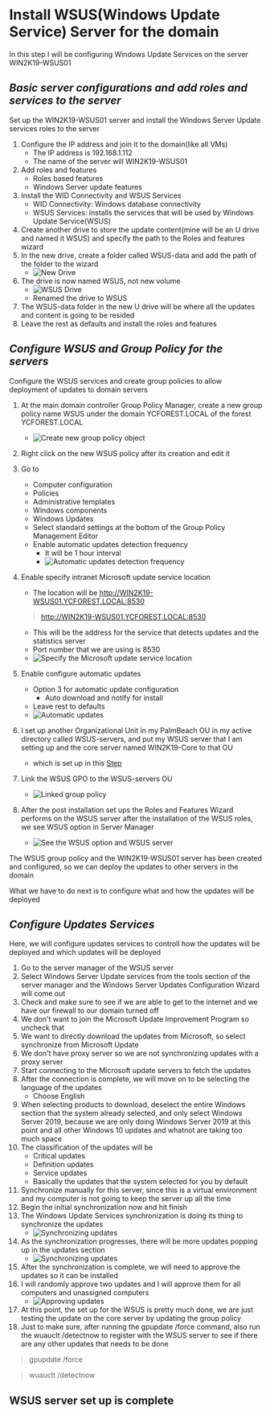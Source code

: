 # Install WSUS(Windows Update Service) Server for the domain

In this step I will be configuring Windows Update Services on the server WIN2K19-WSUS01




## *Basic server configurations and add roles and services to the server*

Set up the WIN2K19-WSUS01 server and install the Windows Server Update services roles to the server

1. Configure the IP address and join it to the domain(like all VMs)
    - The IP address is 192.168.1.112
    - The name of the server will WIN2K19-WSUS01
2. Add roles and features
    - Roles based features
    - Windows Server update features
3.  Install the WID Connectivity and WSUS Services
    - WID Connectivity: Windows database connectivity
    - WSUS Services: installs the services that will be used by Windows Update Service(WSUS)
4. Create another drive to store the update content(mine will be an U drive and named it WSUS) and specify the path to the Roles and features wizard
5. In the new drive, create a folder called WSUS-data and add the path of the folder to the wizard
    - ![New Drive](img/new_drive.png "New drive folder that is added to the wizard")
6. The drive is now named WSUS, not new volume
    - ![WSUS Drive](img/new_drive2.png "Renamed the drive to WSUS")
    - Renamed the drive to WSUS
7. The WSUS-data folder in the new U drive will be where all the updates and content is going to be resided
8.	Leave the rest as defaults and install the roles and features


## *Configure WSUS and Group Policy for the servers*

Configure the WSUS services and create group policies to allow deployment of updates to domain servers

1. At the main domain controller Group Policy Manager, create a new group policy name WSUS under the domain YCFOREST.LOCAL of the forest YCFOREST.LOCAL
    - ![Create new group policy object](img/group_policy.png "Create new group policy object")
2. Right click on the new WSUS policy after its creation and edit it
3. Go to
    - Computer configuration
    - Policies
    - Administrative templates
    - Windows components
    - Windows Updates
    - Select standard settings at the bottom of the Group Policy Management Editor
    - Enable automatic updates detection frequency
        - It will be 1 hour interval
        - ![Automatic updates detection frequency](img/group_policy2.png "Automatic updates detection frequency will once per hour")
4. Enable specify intranet Microsoft update service location
    - The location will be http://WIN2K19-WSUS01.YCFOREST.LOCAL:8530
    
    > http://WIN2K19-WSUS01.YCFOREST.LOCAL:8530

    - This will be the address for the service that detects updates and the statistics server
    - Port number that we are using is 8530
    - ![Specify the Microsoft update service location](img/group_policy3.png "Specify the Microsoft update service location, which will be this server(WIN2K19-WSUS01)")
5. Enable configure automatic updates
    - Option 3 for automatic update configuration
        - Auto download and notify for install
    - Leave rest to defaults
    - ![Automatic updates](img/group+policy4.png "Automatic updates setting will be option 3, left the rest to defaults")
6. I set up another Organizational Unit in my PalmBeach OU in my active directory called WSUS-servers, and put my WSUS server that I am setting up and the core server named WIN2K19-Core to that OU
    - which is set up in this [Step](../step_6/README.md)
7. Link the WSUS GPO to the WSUS-servers OU
    - ![Linked group policy](img/group_policy5.png "Linked the new Group Policy WSUS to the WIN2K19-CORE server")
8. After the post installation set ups the Roles and Features Wizard performs on the WSUS server after the installation of the WSUS roles, we see WSUS option in Server Manager
    - ![See the WSUS option and WSUS server](img/WSUS_options.png "See the WSUS option and WSUS server in the WIN2K19-WSUS server manager after installing the role")

The WSUS group policy and the WIN2K19-WSUS01 server has been created and configured, so we can deploy the updates to other servers in the domain

What we have to do next is to configure what and how the updates will be deployed

## *Configure Updates Services*

Here, we will configure updates services to controll how the updates will be deployed and which updates will be deployed

1. Go to the server manager of the WSUS server
2. Select Windows Server Update services from the tools section of the server manager and the Windows Server Updates Configuration Wizard will come out
3. Check and make sure to see if we are able to get to the internet and we have our firewall to our domain turned off
4. We don't want to join the Microsoft Update Improvement Program so uncheck that
5. We want to directly download the updates from Microsoft, so select synchronize from Microsoft Update
6. We don't have proxy server so we are not synchronizing updates with a proxy server
7. Start connecting to the Microsoft update servers to fetch the updates
8. After the connection is complete, we will move on to be selecting the language of the updates
    - Choose English
9. When selecting products to download, deselect the entire Windows section that the system already selected, and only select Windows Server 2019, because we are only doing Windows Server 2019 at this point and all other Windows 10 updates and whatnot are taking too much space
10.	The classification of the updates will be
    - Critical updates
    - Definition updates
    - Service updates
    - Basically the updates that the system selected for you by default
11.	Synchronize manually for this server, since this is a virtual environment and my computer is not going to keep the server up all the time
12. Begin the initial synchronization now and hit finish
13.	The Windows Update Services synchronization is doing its thing to synchronize the updates
    - ![Synchronizing updates](img/update_services.png "Windows Update Services is synchronizing updates")
14. As the synchronization progresses, there will be more updates popping up in the updates section
    - ![Synchronizing updates](img/update_services2.png "Windows Update Services is synchronizing updates, and more updates will pop up as the synchronization process get progresses")
15.	After the synchronization is complete, we will need to approve the updates so it can be installed
16.	I will randomly approve two updates and I will approve them for all computers and unassigned computers
    - ![Approving updates](img/update_services3.png "Approving the synchronized updates, those that are approved will be installed")
17.	At this point, the set up for the WSUS is pretty much done, we are just testing the update on the core server by updating the group policy
18.	Just to make sure, after running the gpupdate /force command, also run the wuauclt /detectnow to register with the WSUS server to see if there are any other updates that needs to be done

>gpupdate /force 

> wuauclt /detectnow

## WSUS server set up is complete
